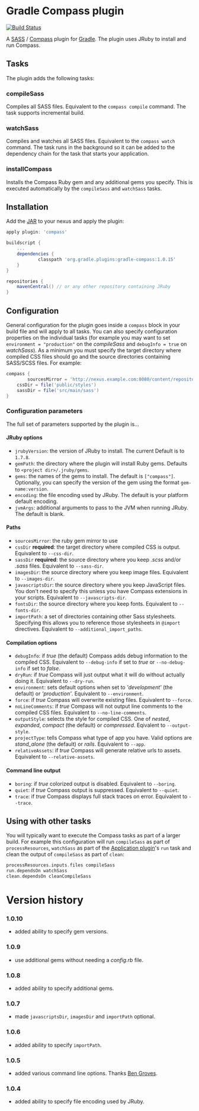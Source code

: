 # Gradle Compass plugin

[![Build Status](https://travis-ci.org/holisticon/gradle-compass.svg?branch=master)](https://travis-ci.org/holisticon/gradle-compass)

A [SASS][sass] / [Compass][compass] plugin for [Gradle][gradle]. The plugin uses JRuby to install and run Compass.

## Tasks

The plugin adds the following tasks:

### compileSass

Compiles all SASS files. Equivalent to the `compass compile` command. The task supports incremental build.

### watchSass

Compiles and watches all SASS files. Equivalent to the `compass watch` command. The task runs in the background so it can be added to the dependency chain for the task that starts your application.

### installCompass

Installs the Compass Ruby gem and any additional gems you specify. This is executed automatically by the `compileSass` and `watchSass` tasks.

## Installation

Add the [JAR](https://github.com/holisticon/gradle-compass/releases/latest) to your nexus and apply the plugin:


```groovy
apply plugin: 'compass'

buildscript {
	...
	dependencies {
        	classpath 'org.gradle.plugins:gradle-compass:1.0.15'
	}
}

repositories {
	mavenCentral() // or any other repository containing JRuby
}
```

## Configuration

General configuration for the plugin goes inside a `compass` block in your build file and will apply to all tasks. You can also specify configuration properties on the individual tasks (for example you may want to set `environment = "production"` on the *compileSass* and `debugInfo = true` on *watchSass*). As a minimum you must specify the target directory where compiled CSS files should go and the source directories containing SASS/SCSS files. For example:

```groovy
compass {
    	sourcesMirror = 'http://nexus.example.com:8080/content/repositories/rubygems/'
	cssDir = file('public/styles')
	sassDir = file('src/main/sass')
}
```

### Configuration parameters

The full set of parameters supported by the plugin is…

#### JRuby options

* `jrubyVersion`: the version of JRuby to install. The current Default is to `1.7.8`.
* `gemPath`: the directory where the plugin will install Ruby gems. Defaults to `<project dir>/.jruby/gems`.
* `gems`: the names of the gems to install. The default is `["compass"]`. Optionally, you can specify the version of the gem using the format `gem-name:version`.
* `encoding`: the file encoding used by JRuby. The default is your platform default encoding.
* `jvmArgs`: additional arguments to pass to the JVM when running JRuby. The default is blank.

#### Paths
* `sourcesMirror`: the ruby gem mirror to use 
* `cssDir` **required**: the target directory where compiled CSS is output. Equivalent to `--css-dir`.
* `sassDir` **required**: the source directory where you keep *.scss* and/or *.sass* files. Equivalent to `--sass-dir`.
* `imagesDir`: the source directory where you keep image files. Equivalent to `--images-dir`.
* `javascriptsDir`: the source directory where you keep JavaScript files. You don't need to specify this unless you have Compass extensions in your scripts. Equivalent to `--javascripts-dir`.
* `fontsDir`: the source directory where you keep fonts. Equivalent to `--fonts-dir`.
* `importPath`: a set of directories containing other Sass stylesheets. Specifying this allows you to reference those stylesheets in `@import` directives. Equivalent to `--additional_import_paths`.

#### Compilation options

* `debugInfo`: if *true* (the default) Compass adds debug information to the compiled CSS. Equivalent to `--debug-info` if set to *true* or `--no-debug-info` if set to *false*.
* `dryRun`: if *true* Compass will just output what it will do without actually doing it. Equivalent to `--dry-run`.
* `environment`: sets default options when set to *'development'* (the default) or *'production'*. Equivalent to `--environment`.
* `force`: if *true* Compass will overwrite existing files. Equivalent to `--force`.
* `noLineComments`: if *true* Compass will not output line comments to the compiled CSS files. Equivalent to `--no-line-comments`.
* `outputStyle`: selects the style for compiled CSS. One of *nested*, *expanded*, *compact* (the default) or *compressed*. Eqivalent to `--output-style`.
* `projectType`: tells Compass what type of app you have. Valid options are *stand_alone* (the default) or *rails*. Equivalent to `--app`.
* `relativeAssets`: if *true* Compass will generate relative urls to assets. Equivalent to `--relative-assets`.

#### Command line output

* `boring`: if *true* colorized output is disabled. Equivalent to `--boring`.
* `quiet`: if *true* Compass output is suppressed. Equivalent to `--quiet`.
* `trace`: if *true* Compass displays full stack traces on error. Equivalent to `--trace`.

## Using with other tasks

You will typically want to execute the Compass tasks as part of a larger build. For example this configuration will run `compileSass` as part of `processResources`, `watchSass` as part of the [Application plugin][app-plugin]'s `run` task and clean the output of `compileSass` as part of `clean`:

```groovy
processResources.inputs.files compileSass
run.dependsOn watchSass
clean.dependsOn cleanCompileSass
```

# Version history

### 1.0.10

* added ability to specify gem versions.

### 1.0.9

* use additional gems without needing a *config.rb* file.

### 1.0.8

* added ability to specify additional gems.

### 1.0.7

* made `javascriptsDir`, `imagesDir` and `importPath` optional.

### 1.0.6

* added ability to specify `importPath`.

### 1.0.5

* added various command line options. Thanks [Ben Groves](http://github.com/bgroves).

### 1.0.4

* added ability to specify file encoding used by JRuby.

[app-plugin]:http://www.gradle.org/docs/current/userguide/application_plugin.html
[compass]:http://compass-style.org/
[gradle]:http://gradle.org/
[sass]:http://sass-lang.com/
